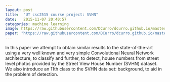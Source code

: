 ```yaml
---
layout: post
title:  "UT csc2515 course project: SVHN"
date:   2015-11-07 20:40:57
categories: machine learning
image: https://raw.githubusercontent.com/DCurro/dcurro.github.io/master/_assets/svhn_cover.png
paper: "https://raw.githubusercontent.com/DCurro/dcurro.github.io/master/_assets/UT_CSC2515_Course_Project_SVHN.pdf"
---
```

In this paper we attempt to obtain similar results to the state-of-the-art using a very well known and very simple Convolutional Neural Network architecture, to classify and further, to detect, house numbers from street level photos provided by the Street View House Number (SVHN) dataset. We also introduce an 11th class to the SVHN data set: background, to aid in the problem of detection.